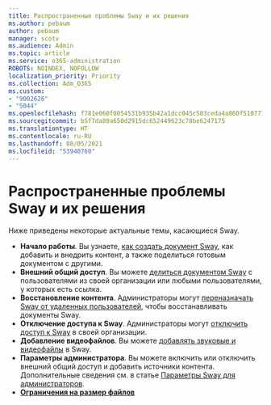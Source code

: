 ```yaml
---
title: Распространенные проблемы Sway и их решения
ms.author: pebaum
author: pebaum
manager: scotv
ms.audience: Admin
ms.topic: article
ms.service: o365-administration
ROBOTS: NOINDEX, NOFOLLOW
localization_priority: Priority
ms.collection: Adm_O365
ms.custom:
- "9002626"
- "5044"
ms.openlocfilehash: f781e060f0054531b935b42a1dcc045c503ceda4a860f510771e6cd01ec4f399
ms.sourcegitcommit: b5f7da89a650d2915dc652449623c78be6247175
ms.translationtype: HT
ms.contentlocale: ru-RU
ms.lasthandoff: 08/05/2021
ms.locfileid: "53940760"
---
```

# <a name="sway-common-issues-and-solutions"></a>Распространенные проблемы Sway и их решения

Ниже приведены некоторые актуальные темы, касающиеся Sway.

- **Начало работы**. Вы узнаете, [как создать документ Sway](https://support.office.com/article/getting-started-with-sway-2076c468-63f4-4a89-ae5f-424796714a8a), как добавить и внедрить контент, а также поделиться готовым документом с другими.
- **Внешний общий доступ**. Вы можете [делиться документом Sway](https://support.microsoft.com/en-us/office/share-your-sway-1cf853b8-ef7e-46b0-b704-003e58d28998?ui=en-us&rs=en-us&ad=us) с пользователями из своей организации или любыми пользователями, у которых есть ссылка.
- **Восстановление контента**. Администраторы могут [переназначать Sway от удаленных пользователей](https://support.office.com/article/Reassign-Sways-from-a-deleted-user-account-Admin-Help-9580E618-3C3E-4D28-A6EF-74C00A997248), чтобы восстанавливать документы Sway.
- **Отключение доступа к Sway**. Администраторы могут [отключить доступ к Sway](https://docs.microsoft.com/office365/enterprise/powershell/disable-access-to-sway-with-office-365-powershell) в своей организации.
- **Добавление видеофайлов**. Вы можете [добавлять звуковые и видеофайлы](https://support.office.com/article/Add-video-and-audio-files-into-Sway-d2f14842-e103-49c0-9da2-0fbcfcad381f) в Sway.
- **Параметры администратора**. Вы можете включить или отключить внешний общий доступ и добавить источники контента. Дополнительные сведения см. в статье [Параметры Sway для администраторов](https://support.office.com/article/Administrator-settings-for-Sway-d298e79b-b6ab-44c6-9239-aa312f5784d4).
- **[Ограничения на размер файлов](https://support.office.com/article/File-size-limits-in-Sway-4db21bc6-b42b-499f-9272-66e089db109f)**
